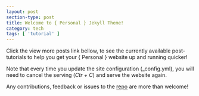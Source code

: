 ```yaml
---
layout: post
section-type: post
title: Welcome to { Personal } Jekyll Theme!
category: tech
tags: [ 'tutorial' ]
---
```


Click the view more posts link bellow, to see the currently available post-tutorials to help you get your { Personal } website up and running quicker!

Note that every time you update the site configuration (\_config.yml), you will need
to cancel the serving (*Ctr + C*) and serve the website again.

Any contributions, feedback or issues to the <a href="https://github.com/PanosSakkos/sbzhu.github.io" target="\_blank">repo</a> are more than welcome!
